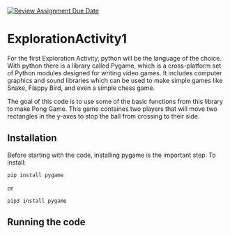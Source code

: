 [![Review Assignment Due Date](https://classroom.github.com/assets/deadline-readme-button-24ddc0f5d75046c5622901739e7c5dd533143b0c8e959d652212380cedb1ea36.svg)](https://classroom.github.com/a/oB7VDeFN)
# ExplorationActivity1
For the first Exploration Activity, python will be the language of the choice. With python there is a library called Pygame, which is a cross-platform set of Python modules designed for writing video games. It includes computer graphics and sound libraries which can be used to make simple games like Snake, Flappy Bird, and even a simple chess game.

The goal of this code is to use some of the basic functions from this library to make Pong Game. This game containes two players that will move two rectangles in the y-axes to stop the ball from crossing to their side.

## Installation
Before starting with the code, installing pygame is the important step.
To install:
```
pip install pygame
```
or
```
pip3 install pygame
```
## Running the code
